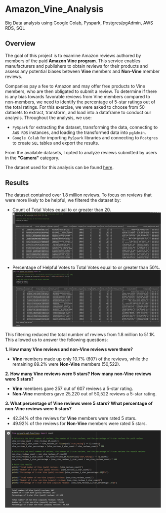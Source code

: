 # Amazon_Vine_Analysis
Big Data analysis using Google Colab, Pyspark, Postgres/pgAdmin, AWS RDS, SQL

## Overview

The goal of this project is to examine Amazon reviews authored by members of the paid **Amazon Vine program**. This service enables manufacturers and publishers to obtain reviews for their products and assess any potential biases between **Vine** members and **Non-Vine** member reviews.

Companies pay a fee to Amazon and may offer free products to Vine members, who are then obligated to submit a review. To determine if there is any bias towards favorable reviews from Vine members compared to non-members, we need to identify the percentage of 5-star ratings out of the total ratings. For this exercise, we were asked to choose from 50 datasets to extract, transform, and load into a dataframe to conduct our analysis. Throughout the analysis, we use:

- `PySpark` for extracting the dataset, transforming the data, connecting to `AWS RDS` instances, and loading the transformed data into `pgAdmin`.
- `Google Colab` for importing `PySpark` libraries and connecting to `Postgres` to create `SQL` tables and export the results.

From the available datasets, I opted to analyze reviews submitted by users in the **"Camera"** category.

The dataset used for this analysis can be found [here](https://s3.amazonaws.com/amazon-reviews-pds/tsv/amazon_reviews_us_Camera_v1_00.tsv.gz).

## Results

The dataset contained over 1.8 million reviews. To focus on reviews that were more likely to be helpful, we filtered the dataset by:

- Count of Total Votes equal to or greater than 20.
![TotalVoteCount](https://github.com/Nuh-Khan/Amazon_Vine_Analysis/blob/main/Images/total_votes-count.png)

- Percentage of Helpful Votes to Total Votes equal to or greater than 50%. 
![Helpful](https://github.com/Nuh-Khan/Amazon_Vine_Analysis/blob/main/Images/helpful.png)

This filtering reduced the total number of reviews from 1.8 million to 51.1K. This allowed us to answer the following questions:

**1. How many Vine reviews and non-Vine reviews were there?**

- **Vine** members made up only 10.7% (607) of the reviews, while the remaining 89.2% were **Non-Vine** members (50,522).

**2. How many Vine reviews were 5 stars? How many non-Vine reviews were 5 stars?**

- **Vine** members gave 257 out of 607 reviews a 5-star rating.
- **Non-Vine** members gave 25,220 out of 50,522 reviews a 5-star rating.

**3. What percentage of Vine reviews were 5 stars? What percentage of non-Vine reviews were 5 stars?**

- 42.34% of the reviews for **Vine** members were rated 5 stars.
- 49.92% of the reviews for **Non-Vine** members were rated 5 stars.

![All3](https://github.com/Nuh-Khan/Amazon_Vine_Analysis/blob/main/Images/all3.png)
